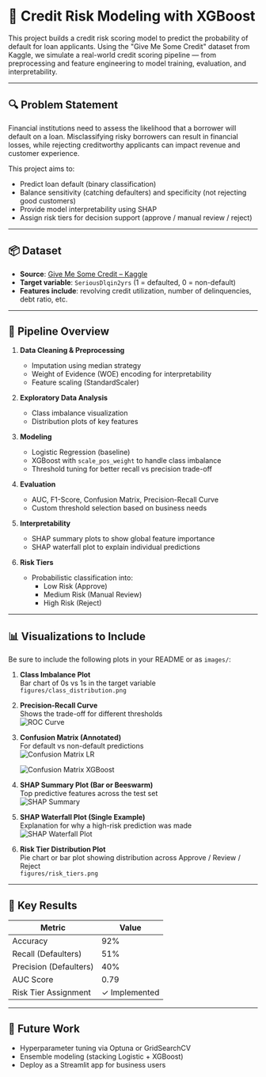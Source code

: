 # 🏦 Credit Risk Modeling with XGBoost

This project builds a credit risk scoring model to predict the probability of default for loan applicants. Using the "Give Me Some Credit" dataset from Kaggle, we simulate a real-world credit scoring pipeline — from preprocessing and feature engineering to model training, evaluation, and interpretability.

---

## 🔍 Problem Statement

Financial institutions need to assess the likelihood that a borrower will default on a loan. Misclassifying risky borrowers can result in financial losses, while rejecting creditworthy applicants can impact revenue and customer experience.

This project aims to:
- Predict loan default (binary classification)
- Balance sensitivity (catching defaulters) and specificity (not rejecting good customers)
- Provide model interpretability using SHAP
- Assign risk tiers for decision support (approve / manual review / reject)

---

## 📦 Dataset

- **Source**: [Give Me Some Credit – Kaggle](https://www.kaggle.com/c/GiveMeSomeCredit)
- **Target variable**: `SeriousDlqin2yrs` (1 = defaulted, 0 = non-default)
- **Features include**: revolving credit utilization, number of delinquencies, debt ratio, etc.

---

## 🔧 Pipeline Overview

1. **Data Cleaning & Preprocessing**
   - Imputation using median strategy
   - Weight of Evidence (WOE) encoding for interpretability
   - Feature scaling (StandardScaler)
   
2. **Exploratory Data Analysis**
   - Class imbalance visualization
   - Distribution plots of key features

3. **Modeling**
   - Logistic Regression (baseline)
   - XGBoost with `scale_pos_weight` to handle class imbalance
   - Threshold tuning for better recall vs precision trade-off

4. **Evaluation**
   - AUC, F1-Score, Confusion Matrix, Precision-Recall Curve
   - Custom threshold selection based on business needs

5. **Interpretability**
   - SHAP summary plots to show global feature importance
   - SHAP waterfall plot to explain individual predictions

6. **Risk Tiers**
   - Probabilistic classification into:
     - Low Risk (Approve)
     - Medium Risk (Manual Review)
     - High Risk (Reject)

---

## 📊 Visualizations to Include

Be sure to include the following plots in your README or as `images/`:

1. **Class Imbalance Plot**  
   Bar chart of 0s vs 1s in the target variable  
   `figures/class_distribution.png`

2. **Precision-Recall Curve**  
   Shows the trade-off for different thresholds  
   ![ROC Curve](figures/roc_curve.png)

3. **Confusion Matrix (Annotated)**  
   For default vs non-default predictions  
   ![Confusion Matrix LR](figures/cm_lr.png)

   ![Confusion Matrix XGBoost](figures/cm_xgb.png)

5. **SHAP Summary Plot (Bar or Beeswarm)**  
   Top predictive features across the test set  
   ![SHAP Summary](figures/shap_summary_bar.png)

6. **SHAP Waterfall Plot (Single Example)**  
   Explanation for why a high-risk prediction was made  
   ![SHAP Waterfall Plot](figures/shap_waterfall_high_risk.png)

7. **Risk Tier Distribution Plot**  
   Pie chart or bar plot showing distribution across Approve / Review / Reject  
   `figures/risk_tiers.png`

---

## 🧠 Key Results

| Metric                  | Value |
|-------------------------|-------|
| Accuracy                | 92%   |
| Recall (Defaulters)     | 51%   |
| Precision (Defaulters)  | 40%   |
| AUC Score               | 0.79  |
| Risk Tier Assignment    | ✓ Implemented |

---

## 🚀 Future Work

- Hyperparameter tuning via Optuna or GridSearchCV
- Ensemble modeling (stacking Logistic + XGBoost)
- Deploy as a Streamlit app for business users
